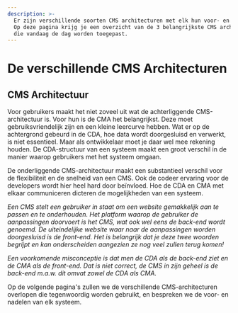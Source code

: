 ```yaml
---
description: >-
  Er zijn verschillende soorten CMS architecturen met elk hun voor- en nadelen.
  Op deze pagina krijg je een overzicht van de 3 belangrijkste CMS architecturen
  die vandaag de dag worden toegepast.
---
```


# De verschillende CMS Architecturen

## CMS Architectuur

Voor gebruikers maakt het niet zoveel uit wat de achterliggende CMS-architectuur is. Voor hun is de CMA het belangrijkst. Deze moet gebruiksvriendelijk zijn en een kleine leercurve hebben. Wat er op de achtergrond gebeurd in de CDA, hoe data wordt doorgesluisd en verwerkt, is niet essentieel. Maar als ontwikkelaar moet je daar wel mee rekening houden. De CDA-structuur van een systeem maakt een groot verschil in de manier waarop gebruikers met het systeem omgaan.

De onderliggende CMS-architectuur maakt een substantieel verschil voor de flexibiliteit en de snelheid van een CMS. Ook de codeer ervaring voor de developers wordt hier heel hard door beïnvloed. Hoe de CDA en CMA met elkaar communiceren dicteren de mogelijkheden van een systeem.

_Een CMS stelt een gebruiker in staat om een website gemakkelijk aan te passen en te onderhouden. Het platform waarop de gebruiker de aanpassingen doorvoert is het CMS, wat ook wel eens de back-end wordt genoemd. De uiteindelijke website waar naar de aanpassingen worden doorgesluisd is de front-end. Het is belangrijk dat je deze twee woorden begrijpt en kan onderscheiden aangezien ze nog veel zullen terug komen!_

_Een voorkomende misconceptie is dat men de CDA als de back-end ziet en de CMA als de front-end. Dat is niet correct, de CMS in zijn geheel is de back-end m.a.w. dit omvat zowel de CDA als CMA._ 

Op de volgende pagina's zullen we de verschillende CMS-architecturen overlopen die tegenwoordig worden gebruikt, en bespreken we de voor- en nadelen van elk systeem.

